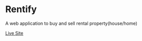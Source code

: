 # Rentify
A web application to buy and sell rental property(house/home)

[Live Site](https://rentify-project.onrender.com/)
